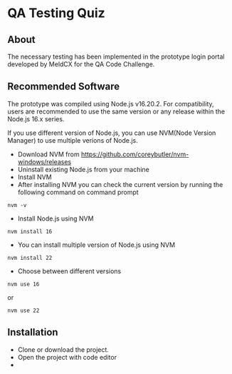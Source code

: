 # QA Testing Quiz

## About
The necessary testing has been implemented in the prototype login portal developed by MeldCX for the QA Code Challenge.

## Recommended Software
The prototype was compiled using Node.js v16.20.2.
For compatibility, users are recommended to use the same version or any release within the Node.js 16.x series.

If you use different version of Node.js, you can use NVM(Node Version Manager) to use multiple verions of Node.js.

- Download NVM from https://github.com/coreybutler/nvm-windows/releases
- Uninstall existing Node.js from your machine
- Install NVM
- After installing NVM you can check the current version by running the following command on command prompt
```
nvm -v

```
- Install Node.js using NVM
```
nvm install 16

```
- You can install multiple version of Node.js using NVM
```
nvm install 22

```
- Choose between different versions
```
nvm use 16

```
or

```
nvm use 22

```
## Installation
- Clone or download the project.
- Open the project with code editor
- 




